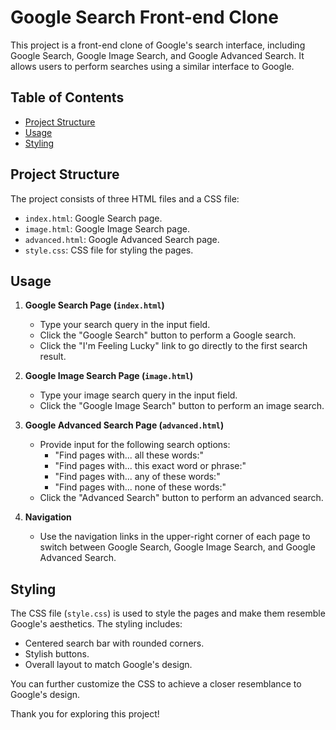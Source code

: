# Google Search Front-end Clone

This project is a front-end clone of Google's search interface, including Google Search, Google Image Search, and Google Advanced Search. It allows users to perform searches using a similar interface to Google.

## Table of Contents

- [Project Structure](#project-structure)
- [Usage](#usage)
- [Styling](#styling)


## Project Structure

The project consists of three HTML files and a CSS file:

- `index.html`: Google Search page.
- `image.html`: Google Image Search page.
- `advanced.html`: Google Advanced Search page.
- `style.css`: CSS file for styling the pages.

## Usage

1. **Google Search Page (`index.html`)**

   - Type your search query in the input field.
   - Click the "Google Search" button to perform a Google search.
   - Click the "I'm Feeling Lucky" link to go directly to the first search result.

2. **Google Image Search Page (`image.html`)**

   - Type your image search query in the input field.
   - Click the "Google Image Search" button to perform an image search.

3. **Google Advanced Search Page (`advanced.html`)**

   - Provide input for the following search options:
     - "Find pages with... all these words:"
     - "Find pages with... this exact word or phrase:"
     - "Find pages with... any of these words:"
     - "Find pages with... none of these words:"
   - Click the "Advanced Search" button to perform an advanced search.

4. **Navigation**

   - Use the navigation links in the upper-right corner of each page to switch between Google Search, Google Image Search, and Google Advanced Search.

## Styling

The CSS file (`style.css`) is used to style the pages and make them resemble Google's aesthetics. The styling includes:

- Centered search bar with rounded corners.
- Stylish buttons.
- Overall layout to match Google's design.

You can further customize the CSS to achieve a closer resemblance to Google's design.

Thank you for exploring this project!
